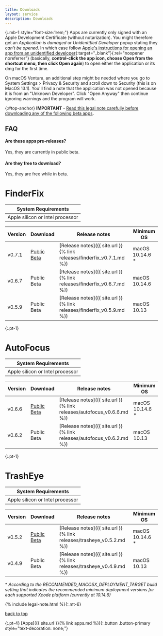 ```yaml
---
title: Downloads
layout: service
description: Downloads
---
```


{:.mb-1 style="font-size:1rem;"}
Apps are currently only signed with an Apple Development Certificate (without notarization). You might therefore get an *Application is damaged* or *Unidentified Developer* popup stating they *can't be opened*. In which case follow [Apple's instructions for opening an app from an unidentified developer](https://support.apple.com/guide/mac-help/open-a-mac-app-from-an-unidentified-developer-mh40616/mac){:target="_blank"}{:rel="noopener noreferrer"} (basically, **control-click the app icon, choose Open from the shortcut menu, then click Open again**) to open either the application or its dmg for the first time.

On macOS Ventura, an additional step might be needed where you go to System Settings > Privacy & Security and scroll down to Security (this is on MacOS 13.1). You'll find a note that the application was not opened because it is from an "Unknown Developer". Click "Open Anyway" then continue ignoring warnings and the program will work.


{:#top-anchor}
**IMPORTANT** - [Read this legal note carefully before downloading any of the following beta apps](#legal-anchor).

## FAQ

#### Are these apps pre-releases?

Yes, they are currently in public beta.

#### Are they free to download?

Yes, they are free while in beta.

# FinderFix

| System Requirements |
| ------------------- |
| Apple silicon or Intel processor |

| Version | Download | Release notes | Minimum OS|
| ------- | -------- | ------------- | ----------|
| v0.7.1 | [Public Beta](https://github.com/synappser/FinderFix/releases/download/v0.6.7/FinderFix_v0.7.1b.dmg) | [Release notes]({{ site.url }}{% link releases/finderfix_v0.7.1.md %}) | macOS 10.14.6 *|
| v0.6.7 | Public Beta | [Release notes]({{ site.url }}{% link releases/finderfix_v0.6.7.md %}) | macOS 10.14.6|
| v0.5.9 | Public Beta | [Release notes]({{ site.url }}{% link releases/finderfix_v0.5.9.md %}) | macOS 10.13|

{:.pt-1}
# AutoFocus

| System Requirements |
| ------------------- |
| Apple silicon or Intel processor |

| Version | Download | Release notes | Minimum OS|
| ------- | -------- | ------------- | ----------|
| v0.6.6 | [Public Beta](https://github.com/synappser/AutoFocus/releases/download/v0.6.6/AutoFocus_v0.6.6b.dmg) | [Release notes]({{ site.url }}{% link releases/autofocus_v0.6.6.md %}) | macOS 10.14.6 *|
| v0.6.2 | Public Beta | [Release notes]({{ site.url }}{% link releases/autofocus_v0.6.2.md %}) | macOS 10.13|

{:.pt-1}
# TrashEye

| System Requirements |
| ------------------- |
| Apple silicon or Intel processor |

| Version | Download | Release notes | Minimum OS
| ------- | -------- | ------------- | ----------
| v0.5.2 | [Public Beta](https://github.com/synappser/TrashEye/releases/download/v0.5.2/TrashEye_v0.5.2b.dmg) | [Release notes]({{ site.url }}{% link releases/trasheye_v0.5.2.md %}) | macOS 10.14.6 *|
| v0.4.9 | Public Beta | [Release notes]({{ site.url }}{% link releases/trasheye_v0.4.9.md %}) | macOS 10.13|

\* _According to the RECOMMENDED_MACOSX_DEPLOYMENT_TARGET build setting that indicates the recommended minimum deployment versions for each supported Xcode platform (currently at 10.14.6)_

{% include legal-note.html %}{:.mt-6}

[back to top](#top-anchor)

{:.pt-4}
[Apps]({{ site.url }}{% link apps.md %}){:.button .button-primary style="text-decoration: none;"}
